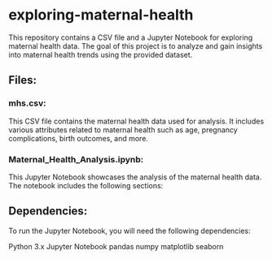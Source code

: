 # exploring-maternal-health

This repository contains a CSV file and a Jupyter Notebook for exploring maternal health data. The goal of this project is to analyze and gain insights into maternal health trends using the provided dataset.

## Files:

### mhs.csv: 
This CSV file contains the maternal health data used for analysis. It includes various attributes related to maternal health such as age, pregnancy complications, birth outcomes, and more.

### Maternal_Health_Analysis.ipynb:
This Jupyter Notebook showcases the analysis of the maternal health data. The notebook includes the following sections:

## Dependencies:

To run the Jupyter Notebook, you will need the following dependencies:

Python 3.x
Jupyter Notebook
pandas
numpy
matplotlib
seaborn

